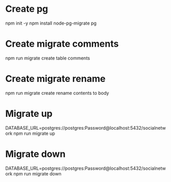 # Create pg
npm init -y
npm install node-pg-migrate pg

# Create migrate comments
npm run migrate create table comments

# Create migrate rename
npm run migrate create rename contents to body

# Migrate up
DATABASE_URL=postgres://postgres:Password@localhost:5432/socialnetwork npm run migrate up

# Migrate down
DATABASE_URL=postgres://postgres:Password@localhost:5432/socialnetwork npm run migrate down